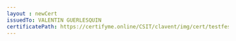 ```yaml
--- 
layout : newCert 
issuedTo: VALENTIN GUERLESQUIN
certificatePath: https://certifyme.online/CSIT/clavent/img/cert/testfest/VALENTINGUERLESQUIN_61936.png
--- 
```

